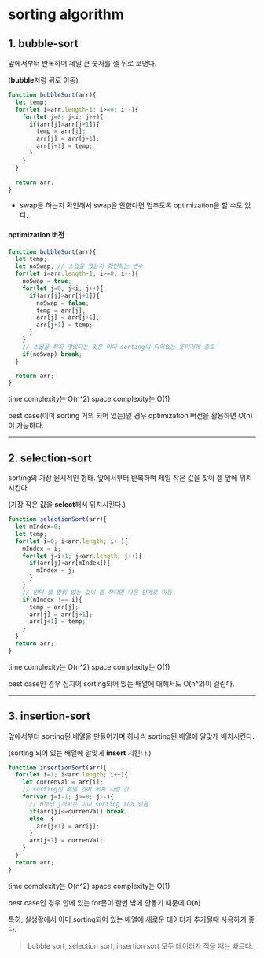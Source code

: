 # sorting algorithm

## 1. bubble-sort

앞에서부터 반복하며 제일 큰 숫자를 젤 뒤로 보낸다.

(<strong>bubble</strong>처럼 뒤로 이동)

```javascript
function bubbleSort(arr){
  let temp;
  for(let i=arr.length-1; i>=0; i--){
    for(let j=0; j<i; j++){
      if(arr[j]>arr[j+1]){
        temp = arr[j];
        arr[j] = arr[j+1];
        arr[j+1] = temp;
      }
    }
  }

  return arr;
}
```

* swap을 하는지 확인해서 swap을 안한다면 멈추도록 optimization을 할 수도 있다.

#### optimization 버전
```javascript
function bubbleSort(arr){
  let temp;
  let noSwap; // 스왑을 했는지 확인하는 변수
  for(let i=arr.length-1; i>=0; i--){
    noSwap = true;
    for(let j=0; j<i; j++){
      if(arr[j]>arr[j+1]){
        noSwap = false;
        temp = arr[j];
        arr[j] = arr[j+1];
        arr[j+1] = temp;
      }
    }
    // 스왑을 하지 않았다는 것은 이미 sorting이 되어있는 뜻이기에 종료
    if(noSwap) break;
  }

  return arr;
}
```

time complexity는 O(n^2)
space complexity는 O(1)

best case(이미 sorting 거의 되어 있는)일 경우 optimization 버전을 활용하면 O(n)이 가능하다.

<hr/>

## 2. selection-sort

sorting의 가장 원시적인 형태. 앞에서부터 반복하며 제일 작은 값을 찾아 젤 앞에 위치시킨다. 

(가장 작은 값을 <strong>select</strong>해서 위치시킨다.)
```javascript
function selectionSort(arr){
  let mIndex=0;
  let temp;
  for(let i=0; i<arr.length; i++){
    mIndex = i;
    for(let j=i+1; j<arr.length; j++){
      if(arr[j]<arr[mIndex]){
        mIndex = j;
      }
    }
    // 만약 젤 앞의 있는 값이 젤 작다면 다음 단계로 이동
    if(mIndex !== i){
      temp = arr[j];
      arr[j] = arr[j+1];
      arr[j+1] = temp;
    }
  }
  return arr;
}
```

time complexity는 O(n^2)
space complexity는 O(1)

best case인 경우 심지어 sorting되어 있는 배열에 대해서도 O(n^2)이 걸린다.

<hr/>

## 3. insertion-sort

앞에서부터 sorting된 배열을 만들어가며 하나씩 sorting된 배열에 알맞게 배치시킨다.

(sorting 되어 있는 배열에 알맞게 <strong>insert</strong> 시킨다.)

```javascript
function insertionSort(arr){
  for(let i=1; i<arr.length; i++){
    let currenVal = arr[i];
    // sorting된 배열 안에 위치 시킬 값
    for(var j=i-1; j>=0; j--){
      // 0부터 j까지는 이미 sorting 되어 있음
      if(arr[j]<=currenVal) break;
      else  {
        arr[j+1] = arr[j];
      }
      arr[j+1] = currenVal;
    }
  }
  return arr;
}
```

time complexity는 O(n^2)
space complexity는 O(1)

best case인 경우 안에 있는 for문이 한번 밖에 안돌기 때문에 O(n)

특히, 실생활에서 이미 sorting되어 있는 배열에 새로운 데이터가 추가될때 사용하기 좋다.

> bubble sort, selection sort, insertion sort 모두 데이터가 적을 때는 빠르다.